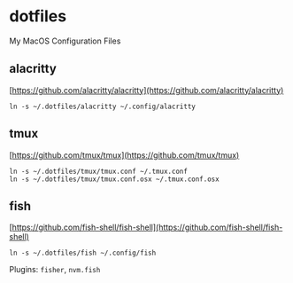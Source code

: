 # dotfiles
My MacOS Configuration Files

## alacritty
[https://github.com/alacritty/alacritty](https://github.com/alacritty/alacritty)
```
ln -s ~/.dotfiles/alacritty ~/.config/alacritty
```
## tmux
[https://github.com/tmux/tmux](https://github.com/tmux/tmux)
```
ln -s ~/.dotfiles/tmux/tmux.conf ~/.tmux.conf
ln -s ~/.dotfiles/tmux/tmux.conf.osx ~/.tmux.conf.osx
```
## fish
[https://github.com/fish-shell/fish-shell](https://github.com/fish-shell/fish-shell)
```
ln -s ~/.dotfiles/fish ~/.config/fish
```
Plugins: `fisher`, `nvm.fish`
